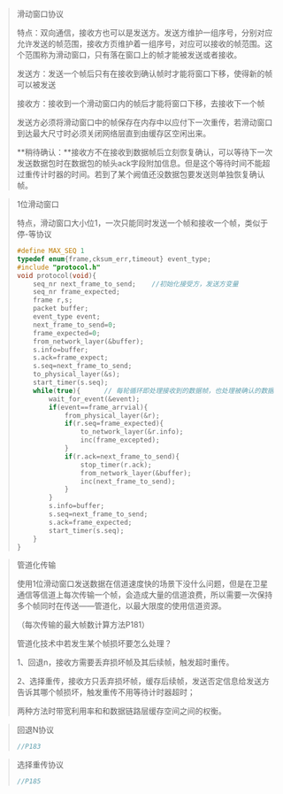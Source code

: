 > 滑动窗口协议
>
> 特点：双向通信，接收方也可以是发送方。发送方维护一组序号，分别对应允许发送的帧范围，接收方页维护着一组序号，对应可以接收的帧范围。这个范围称为滑动窗口，只有落在窗口上的帧才能被发送或者接收。
>
> 发送方：发送一个帧后只有在接收到确认帧时才能将窗口下移，使得新的帧可以被发送
>
> 接收方：接收到一个滑动窗口内的帧后才能将窗口下移，去接收下一个帧
>
> 发送方必须将滑动窗口中的帧保存在内存中以应付下一次重传，若滑动窗口到达最大尺寸时必须关闭网络层直到由缓存区空闲出来。
>
> **稍待确认：**接收方不在接收到数据帧后立刻恢复确认，可以等待下一次发送数据包时在数据包的帧头ack字段附加信息。但是这个等待时间不能超过重传计时器的时间。若到了某个阙值还没数据包要发送则单独恢复确认帧。

> 1位滑动窗口
>
> 特点，滑动窗口大小位1，一次只能同时发送一个帧和接收一个帧，类似于停-等协议
>
> ```c
> #define MAX_SEQ 1
> typedef enum{frame,cksum_err,timeout} event_type;
> #include "protocol.h"
> void protocol(void){
>     seq_nr next_frame_to_send;	//初始化接受方，发送方变量
>     seq_nr frame_expected;
>     frame r,s;
>     packet buffer;
>     event_type event;
>     next_frame_to_send=0;
>     frame_expected=0;
>     from_network_layer(&buffer);
>     s.info=buffer;
>     s.ack=frame_expect;
>     s.seq=next_frame_to_send;
>     to_physical_layer(&s);
>     start_timer(s.seq);
>     while(true){		// 每轮循环即处理接收到的数据帧，也处理被确认的数据帧，每轮循环只发送一帧数据
>         wait_for_event(&event);
>         if(event==frame_arrvial){
>             from_physical_layer(&r);
>             if(r.seq=frame_expected){
>                 to_network_layer(&r.info);
>                 inc(frame_excepted);
>             }
>             if(r.ack=next_frame_to_send){
>                 stop_timer(r.ack);
>                 from_network_layer(&buffer);
>                 inc(next_frame_to_send);
>             }
>         }
>         s.info=buffer;
>         s.seq=next_frame_to_send;
>         s.ack=frame_expected;
>         start_timer(s.seq);
>     }
> }
> ```

> 管道化传输
>
> 使用1位滑动窗口发送数据在信道速度快的场景下没什么问题，但是在卫星通信等信道上每次传输一个帧，会造成大量的信道浪费，所以需要一次保持多个帧同时在传送——管道化，以最大限度的使用信道资源。
>
> （每次传输的最大帧数计算方法P181）
>
> 管道化技术中若发生某个帧损坏要怎么处理？
>
> 1、回退n，接收方需要丢弃损坏帧及其后续帧，触发超时重传。
>
> 2、选择重传，接收方只丢弃损坏帧，缓存后续帧，发送否定信息给发送方告诉其哪个帧损坏，触发重传不用等待计时器超时；
>
> 两种方法时带宽利用率和和数据链路层缓存空间之间的权衡。

> 回退N协议
>
> ```c
> //P183
> ```
>
> 

> 选择重传协议
>
> ```c
> //P185
> ```
>
> 

